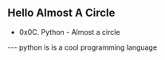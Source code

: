## Hello Almost A Circle
- 0x0C. Python - Almost a circle

--- python is is a cool programming language

